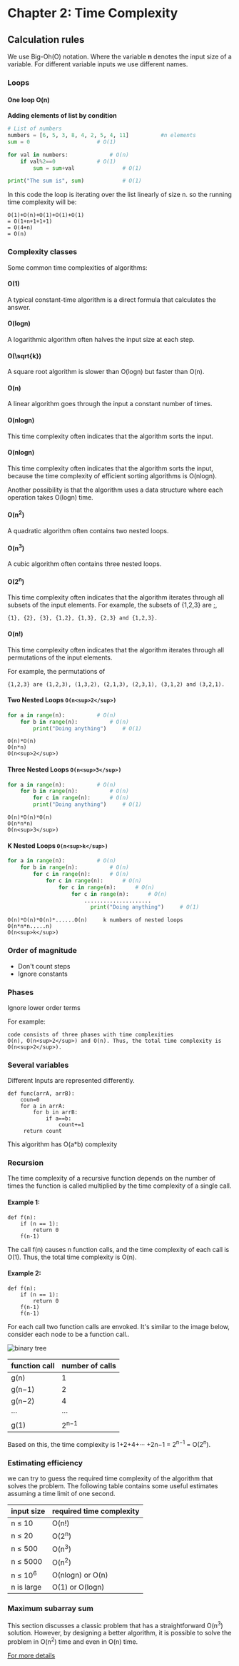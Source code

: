 # Chapter 2: Time Complexity


## Calculation rules
We use Big-Oh(O) notation. Where the variable **n** denotes the input size of a variable. For different variable inputs we use different names.
### Loops
#### One loop O(n)
**Adding elements of list by condition**
```python
# List of numbers
numbers = [6, 5, 3, 8, 4, 2, 5, 4, 11] 			#n elements
sum = 0						# O(1)

for val in numbers:				# O(n)
	if val%2==0				# O(1)
        sum = sum+val				# O(1)

print("The sum is", sum)			# O(1)
```
In this code the loop is iterating over the list linearly of size n. so the running time complexity will be:
```
O(1)+O(n)+O(1)+O(1)+O(1)
= O(1+n+1+1+1)
= O(4+n)
= O(n)
```
### Complexity classes
Some common time complexities of algorithms:
#### O(1)
A typical constant-time algorithm is a direct formula that calculates the answer.
#### O(logn)
A logarithmic algorithm often halves the input size at each step.
#### O(\sqrt{k})
A square root algorithm is slower than O(logn) but faster than O(n).
#### O(n)
A linear algorithm goes through the input a constant number of times.
#### O(nlogn)
This time complexity often indicates that the algorithm sorts the input.
#### O(nlogn)
This time complexity often indicates that the algorithm sorts the input, because the time complexity of efficient sorting algorithms is O(nlogn).

Another possibility is that the algorithm uses a data structure where each operation takes O(logn) time.
#### O(n<sup>2</sup>)
A quadratic algorithm often contains two nested loops.
#### O(n<sup>3</sup>)
A cubic algorithm often contains three nested loops.
#### O(2<sup>n</sup>)
This time complexity often indicates that the algorithm iterates through all subsets of the input elements. For example, the subsets of {1,2,3} are ;,
```
{1}, {2}, {3}, {1,2}, {1,3}, {2,3} and {1,2,3}.
```
#### O(n!)
This time complexity often indicates that the algorithm iterates through all permutations of the input elements. 

For example, the permutations of
```
{1,2,3} are (1,2,3), (1,3,2), (2,1,3), (2,3,1), (3,1,2) and (3,2,1).
```
















#### Two Nested Loops ```O(n<sup>2</sup>)```
```python
for a in range(n):			# O(n)
    for b in range(n):			# O(n)
        print("Doing anything")		# O(1)
```
```
O(n)*O(n)
O(n*n)
O(n<sup>2</sup>)
```

#### Three Nested Loops ```O(n<sup>3</sup>)```
```python
for a in range(n):			# O(n)
    for b in range(n):			# O(n)
        for c in range(n):		# O(n)
	    print("Doing anything")     # O(1)
```
```
O(n)*O(n)*O(n)
O(n*n*n)
O(n<sup>3</sup>)
```

#### **K** Nested Loops ```O(n<sup>k</sup>)```
```python
for a in range(n):			# O(n)
    for b in range(n):			# O(n)
        for c in range(n):		# O(n)
            for c in range(n):		# O(n)
                for c in range(n):		# O(n)
                    for c in range(n):		# O(n)
                        .....................
	                      print("Doing anything")     # O(1)
```
```
O(n)*O(n)*O(n)*......O(n)     k numbers of nested loops
O(n*n*n.....n)
O(n<sup>k</sup>)
```

### Order of magnitude
* Don't count steps
* Ignore constants
### Phases
Ignore lower order terms

For example:
```
code consists of three phases with time complexities
O(n), O(n<sup>2</sup>) and O(n). Thus, the total time complexity is O(n<sup>2</sup>).
```
### Several variables
Different Inputs are represented differently.
```
def func(arrA, arrB):
    coun=0
    for a in arrA:
        for b in arrB:
            if a==b:
                count+=1
     return count
```
This algorithm has O(a\*b) complexity

### Recursion
The time complexity of a recursive function depends on the number of times the function is called multiplied by the time complexity of a single call.
#### Example 1:
```
def f(n):
    if (n == 1):
        return 0
    f(n-1)
```
The call f(n) causes n function calls, and the time complexity of each call is O(1). Thus, the total time complexity is O(n).
#### Example 2:
```
def f(n):
    if (n == 1):
        return 0
    f(n-1)
    f(n-1)
```
For each call two function calls are envoked. It's similar to the image below, consider each node to be a function call..

![binary tree](https://i.stack.imgur.com/x8d4D.png)

|function call|number of calls|
|-------------|-------------|
|g(n)|1|
|g(n−1)|2|
|g(n−2)|4|
|···|···|
|g(1)|2<sup>n−1</sup>|

Based on this, the time complexity is
1+2+4+··· +2n−1 = 2<sup>n−1</sup> = O(2<sup>n</sup>).

### Estimating efficiency
we can try to guess the required time complexity of the algorithm that solves the problem. The following table contains some useful estimates assuming a time limit of one second.

|input size|required time complexity|
|--------|--------|
|n ≤ 10|O(n!)|
|n ≤ 20|O(2<sup>n</sup>)|
|n ≤ 500|O(n<sup>3</sup>)|
|n ≤ 5000|O(n<sup>2</sup>)|
|n ≤ 10<sup>6</sup>|O(nlogn) or O(n)|
|n is large|O(1) or O(logn)|

### Maximum subarray sum
This section discusses a classic problem that has a straightforward O(n<sup>3</sup>) solution. However, by designing a better algorithm, it is possible to solve the problem in O(n<sup>2</sup>) time and even in O(n) time.





























[For more details](https://github.com/Habib0308/Design-Analysis-Of-Algorithms/blob/master/Notes/Asymptotic%20Analysis.md)
